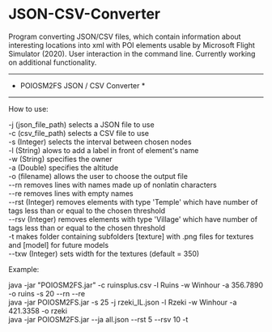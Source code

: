 # JSON-CSV-Converter
Program converting JSON/CSV files, which contain information about interesting locations into xml with POI elements usable by Microsoft Flight Simulator (2020). User interaction in the command line. Currently working on additional functionality.

***********************************
* POIOSM2FS JSON / CSV Converter  *
***********************************


How to use:  <br />

-j (json_file_path) selects a JSON file to use <br />
-c (csv_file_path) selects a CSV file to use <br />
-s (Integer) selects the interval between chosen nodes <br />
-l (String) alows to add a label in front of element's name <br />
-w (String) specifies the owner  <br />
-a (Double) specifies the altitude  <br />
-o (filename) allows the user to choose the output file  <br />
--rn removes lines with names made up of nonlatin characters  <br />
--re removes lines with empty names  <br />
--rst (Integer) removes elements with type 'Temple' which have number of tags less than or equal to the chosen threshold  <br />
--rsv (Integer) removes elements with type 'Village' which have number of tags less than or equal to the chosen threshold  <br />
-t makes folder containing subfolders [texture] with .png files for textures and [model] for future models  <br />
--txw (Integer) sets width for the textures (default = 350)  <br />


Example:  <br />

java -jar "POIOSM2FS.jar" -c ruinsplus.csv -l Ruins -w Winhour -a 356.7890 -o ruins -s 20 --rn --re  <br />
java -jar POIOSM2FS.jar -s 25 -j rzeki_IL.json -l Rzeki -w Winhour -a 421.3358 -o rzeki  <br />
java -jar POIOSM2FS.jar --ja all.json --rst 5 --rsv 10 -t  <br />

